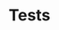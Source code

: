 ---
layout: tests
title: Tests
tagline: technical documentation for JDemetra+ using GitHub Pages
description: Tests
navigation_weight: 2
---